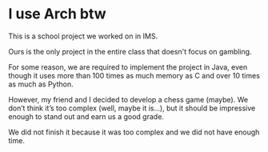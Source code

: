 # I use Arch btw
This is a school project we worked on in IMS.

Ours is the only project in the entire class that doesn't focus on gambling.

For some reason, we are required to implement the project in Java, even though it uses more than 100 times as much memory as C and over 10 times as much as Python.

However, my friend and I decided to develop a chess game (maybe). We don’t think it’s too complex (well, maybe it is...), but it should be impressive enough to stand out and earn us a good grade.

We did not finish it because it was too complex and we did not have enough time.
